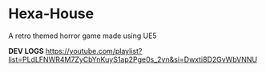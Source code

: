 # Hexa-House
 A retro themed horror game made using UE5

**DEV LOGS**
https://youtube.com/playlist?list=PLdLFNWR4M7ZyCbYnKuyS1ap2Pge0s_2vn&si=Dwxti8D2GvWbVNNU
